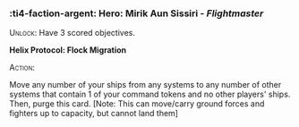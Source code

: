 ### :ti4-faction-argent: **Hero**: Mirik Aun Sissiri - _Flightmaster_

<span style="font-variant:small-caps;">Unlock</span>: Have 3 scored objectives.

**Helix Protocol: Flock Migration**

<span style="font-variant:small-caps;"><span style="font-variant:small-caps;">Action:</span></span>

Move any number of your ships from any systems to any number of other systems that contain 1 of your command tokens and no other players' ships. Then, purge this card. [Note: This can move/carry ground forces and fighters up to capacity, but cannot land them]
